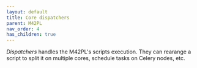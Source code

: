 ```yaml
---
layout: default
title: Core dispatchers
parent: M42PL
nav_order: 4
has_children: true
---
```


_Dispatchers_ handles the M42PL's scripts execution. They can rearange a script
to split it on multiple cores, schedule tasks on Celery nodes, etc.
